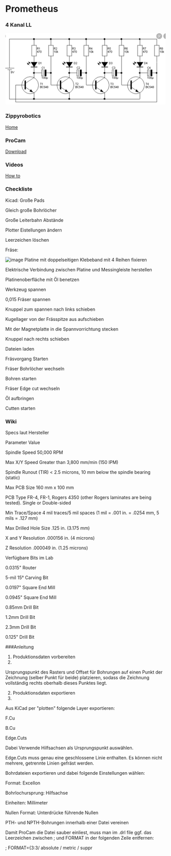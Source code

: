 # Prometheus

### 4 Kanal LL
![image](https://github.com/frankyhub/Prometheus/blob/main/4Kanal-LL.jpg)

### Zippyrobotics
[Home](https://www.zippyrobotics.com/)

### ProCam
[Download](https://www.zippyrobotics.com/download/)

### Videos
[How to](https://www.zippyrobotics.com/how-to/)


### Checkliste


Kicad:
Große Pads

Gleich große Bohrlöcher

Große Leiterbahn Abstände

Plotter Eistellungen ändern

Leerzeichen löschen

Fräse:

![image](https://user-images.githubusercontent.com/61152841/133024466-0c63bed0-2151-407f-afdd-af4952fea6aa.png)
Platine mit doppelseitigen Klebeband mit 4 Reihen fixieren

Elektrische Verbindung zwischen Platine und Messingleiste herstellen 

Platinenoberfläche mit Öl benetzen

Werkzeug spannen

0,015 Fräser spannen 

Knuppel zum spannen nach links schieben 

Kugellager von der Frässpitze aus aufschieben

Mit der Magnetplatte in die Spannvorrichtung stecken

Knuppel nach rechts schieben

Dateien laden

Fräsvorgang Starten

Fräser  Bohrlöcher wechseln

Bohren starten 

Fräser Edge cut wechseln

Öl aufbringen 

Cutten starten




### Wiki

Specs laut Hersteller

Parameter	Value

Spindle Speed	50,000 RPM

Max X/Y Speed	Greater than 3,800 mm/min (150 IPM)

Spindle Runout (TIR)	< 2.5 microns, 10 mm below the spindle bearing (static)

Max PCB Size	160 mm x 100 mm

PCB Type	FR-4, FR-1, Rogers 4350 (other Rogers laminates are being tested). Single or Double-sided

Min Trace/Space	4 mil traces/5 mil spaces (1 mil = .001 in. = .0254 mm, 5 mils = .127 mm)

Max Drilled Hole Size	.125 in. (3.175 mm)

X and Y Resolution	.000156 in. (4 microns)

Z Resolution	.000049 in. (1.25 microns)

Verfügbare Bits im Lab

0.0315" Router

5-mil 15° Carving Bit

0.0197" Square End Mill

0.0945" Square End Mill

0.85mm Drill Bit

1.2mm Drill Bit

2.3mm Drill Bit

0.125" Drill Bit


###Anleitung
1. Produktionsdaten vorbereiten
2. 
Ursprungspunkt des Rasters und Offset für Bohrungen auf einen Punkt der Zeichnung (selber Punkt für beide) platzieren, sodass die Zeichnung vollständig rechts oberhalb dieses Punktes liegt.


2. Produktionsdaten exportieren
3. 
Aus KiCad per "plotten" folgende Layer exportieren:


F.Cu

B.Cu

Edge.Cuts

Dabei Verwende Hilfsachsen als Ursprungspunkt auswählen.


Edge.Cuts muss genau eine geschlossene Linie enthalten. Es können nicht mehrere, getrennte Linien gefräst werden.


Bohrdateien exportieren und dabei folgende Einstellungen wählen:


Format: Excellon

Bohrlochursprung: Hilfsachse

Einheiten: Millimeter

Nullen Format: Unterdrücke führende Nullen

PTH- und NPTH-Bohrungen innerhalb einer Datei vereinen

Damit ProCam die Datei sauber einliest, muss man im .drl file ggf. das Leerzeichen zwischen ; und FORMAT in der folgenden Zeile entfernen:


; FORMAT={3:3/ absolute / metric / suppr


